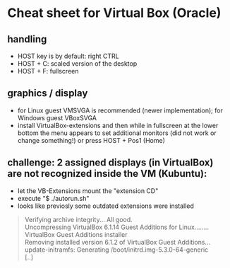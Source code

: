 # Cheat sheet for Virtual Box (Oracle)

## handling

* HOST key is by default: right CTRL
* HOST + C: scaled version of the desktop
* HOST + F: fullscreen

## graphics / display

* for Linux guest VMSVGA is recommended (newer implementation); for Windows guest VBoxSVGA
* install VirtualBox-extensions and then while in fullscreen at the lower bottom the menu appears to set additional monitors (did not work or change something!) or press HOST + Pos1 (Home)

## challenge: 2 assigned displays (in VirtualBox) are not recognized inside the VM (Kubuntu):
* let the VB-Extensions mount the "extension CD"
* execute "$ ./autorun.sh"
* looks like previosly some outdated extensions were installed

> Verifying archive integrity... All good.  
> Uncompressing VirtualBox 6.1.14 Guest Additions for Linux........  
> VirtualBox Guest Additions installer  
> Removing installed version 6.1.2 of VirtualBox Guest Additions...  
> update-initramfs: Generating /boot/initrd.img-5.3.0-64-generic  
> [..]
